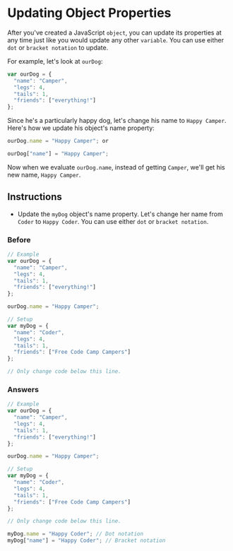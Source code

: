 # Updating Object Properties

After you've created a JavaScript `object`, you can update its
properties at any time just like you would update any other `variable`.
You can use either `dot` or `bracket notation` to update.

For example, let's look at `ourDog`:

```javascript
var ourDog = {
  "name": "Camper",
  "legs": 4,
  "tails": 1,
  "friends": ["everything!"]
};
```

Since he's a particularly happy dog, let's change his name to `Happy Camper`.
Here's how we update his object's name property:

```javascript
ourDog.name = "Happy Camper"; or

ourDog["name"] = "Happy Camper";
```

Now when we evaluate `ourDog.name`, instead of getting `Camper`,
we'll get his new name, `Happy Camper`.

## Instructions
 - Update the `myDog` object's name property. Let's change her name from
 `Coder` to `Happy Coder`. You can use either `dot` or `bracket notation`.

### Before

```javascript
// Example
var ourDog = {
  "name": "Camper",
  "legs": 4,
  "tails": 1,
  "friends": ["everything!"]
};

ourDog.name = "Happy Camper";

// Setup
var myDog = {
  "name": "Coder",
  "legs": 4,
  "tails": 1,
  "friends": ["Free Code Camp Campers"]
};

// Only change code below this line.
```

### Answers

```javascript
// Example
var ourDog = {
  "name": "Camper",
  "legs": 4,
  "tails": 1,
  "friends": ["everything!"]
};

ourDog.name = "Happy Camper";

// Setup
var myDog = {
  "name": "Coder",
  "legs": 4,
  "tails": 1,
  "friends": ["Free Code Camp Campers"]
};

// Only change code below this line.

myDog.name = "Happy Coder"; // Dot notation
myDog["name"] = "Happy Coder"; // Bracket notation
```

